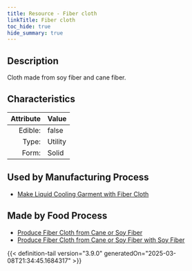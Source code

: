 ```yaml
---
title: Resource - Fiber cloth
linkTitle: Fiber cloth
toc_hide: true
hide_summary: true
---
```

<!-- This is generated by the MarsSim HelpGenertor, do not edit. -->

## Description
Cloth made from soy fiber and cane fiber.

## Characteristics

| Attribute      | Value |
|--------:|:------|
|Edible:|false|
|Type:|Utility|
|Form:|Solid|
 

## Used by Manufacturing Process

- [Make Liquid Cooling Garment with Fiber Cloth](/docs/definitions/process/make-liquid-cooling-garment-with-fiber-cloth)


## Made by Food Process

- [Produce Fiber Cloth from Cane or Soy Fiber](/docs/definitions/food/produce-fiber-cloth-from-cane-or-soy-fiber)
- [Produce Fiber Cloth from Cane or Soy Fiber with Soy Fiber](/docs/definitions/food/produce-fiber-cloth-from-cane-or-soy-fiber-with-soy-fiber)

    


{{< definition-tail version="3.9.0" generatedOn="2025-03-08T21:34:45.1684317" >}}


